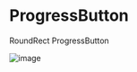 # ProgressButton
RoundRect ProgressButton

![image](https://github.com/genius-lin/ProgressButton/blob/master/snapshot/snapshot.png)
